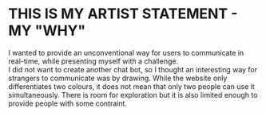 # THIS IS MY ARTIST STATEMENT - MY "WHY"

I wanted to provide an unconventional way for users to communicate in real-time, while presenting myself with a challenge. 
\
I did not want to create another chat bot, so I thought an interesting way for strangers to communicate was by drawing. While the website only differentiates two colours, it does not mean that only two people can use it simultaneously. There is room for exploration but it is also limited enough to provide people with some contraint. 